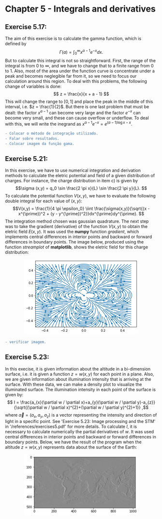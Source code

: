 # Chapter 5 - Integrals and derivatives

## Exercise 5.17:
The aim of this exercise is to calculate the gamma function, which is defined by
$$ \Gamma (a) = \int_{0}^{\infty} x^{a-1}e^{-x}  dx. $$
But to calculate this integral is not so straightforward. First, the range of the integral is from 0 to $\infty$, and we have to change that to a finite range from 0 to 1.
Also, most of the area under the function curve is concentrate under a peak and becomes neglegible far from it, so we need to focus our calculation around this region.
To deal with this problems, the following change of variables is done:
$$ z = \frac{x}{x + a - 1} $$
This will change the range to $[0,1]$ and place the peak in the middle of this interval, i.e. $z = \frac{1}{2}$.
But there is one last problem that must be dealt: the factor $x^{a-1}$ can become very large and the factor $e^{-x}$ can become very small, and these can cause overflow or underflow. To deal with this, we will write the inegrand as $x^{a-1}e^{-x} = e^{(a-1)\log{x} - x}$.
```diff
- Colocar o método de integração utilizado.
- Falar sobre resultados.
- Colocar imagem da função gama.
```

## Exercise 5.21:
In this exercise, we have to use numerical integration and derivation methods to calculate the eletric potential and field of a given distribution of charges. For instance, the charge distribution in item c) is given by
$$\sigma (x,y) = q_0 \sin \frac{2 \pi x}{L} \sin \frac{2 \pi y}{L}. $$
To calculate the potential function $V(x,y)$, we have to evaluate the following double integral for each value of $(x,y)$:
$$V(x,y) = \frac{1}{4 \pi \epsilon_0} \iint \frac{\sigma(x,y)}{\sqrt{(x - x^{\prime})^2 + (y - y^{\prime})^2}}dx^{\prime}dy^{\prime}. $$
The integration method chosen was gaussian quadrature. The next step was to take the gradient (derivative) of the function $V(x,y)$ to obtain the eletric field $E(x,y)$. It was used the **numpy** function *gradient*, which implements central differences in interior points and backward or forward differences in boundary points. The image below, produced using the function *streamplot* of **matplotlib**, shows the eletric field for this charge distribution:
<p align="center">
  <img src="./../../images/5_21c.png" />
   </div>
</p>

```diff
- verificar imagem.
```

## Exercise 5.23:
In this execise, it is given information about the altitude in a bi-dimension surface, i.e. it is given a function $z=w(x,y)$ for each point in a plane. Also, we are given information about illumination intensity that is arriving at the surface. With these data, we can make a density plot to visualize the illuminated surface. The illumination intensity in each point of the surface is given by:
$$ I = \frac{a_{x}(\partial w / \partial x)+a_{y}(\partial w / \partial y)-a_{z}}{\sqrt{(\partial w / \partial x)^{2}+(\partial w / \partial y)^{2}+1}} ,$$
where $\vec{a} = (a_{x},a_{y},a_{z})$ is a vector representing the intensity and direction of light in a specific point. See 'Exercise 5.23: Image processing and the STM' in '/references/exercises5.pdf' for more details. To calculate $I$, it is necessary to calculate numerically the partial derivatives of $w$. It was used central differences in interior points and backward or forward differences in boundary points. Below, we have the result of the program when the altitude $z = w(x,y)$ represents data about the surface of the Earth:
<p align="center">
  <img src="./../../images/5_23b.png" />
   </div>
</p>
